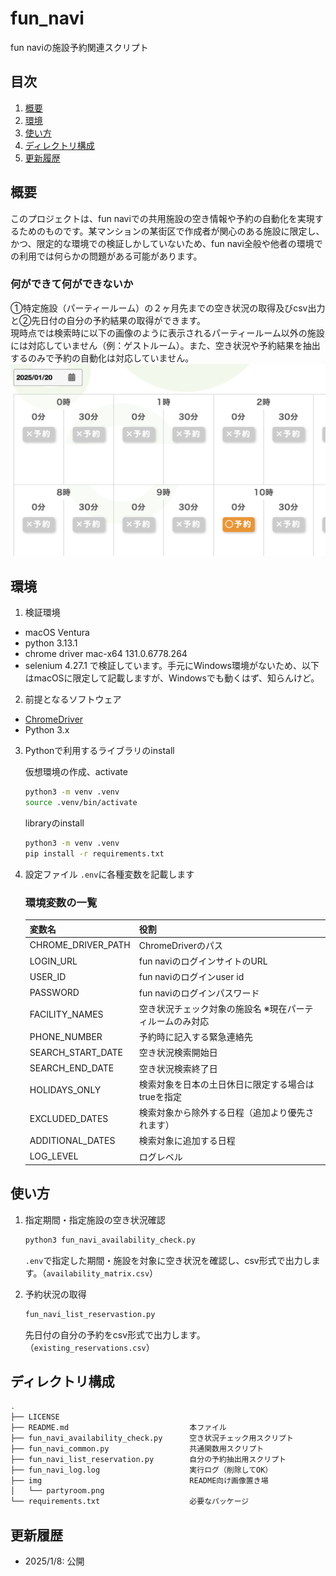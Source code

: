# fun_navi
fun naviの施設予約関連スクリプト

## 目次

1. [概要](#概要)
2. [環境](#環境)
3. [使い方](#使い方)
4. [ディレクトリ構成](#ディレクトリ構成)
5. [更新履歴](#更新履歴)

## 概要

このプロジェクトは、fun naviでの共用施設の空き情報や予約の自動化を実現するためのものです。某マンションの某街区で作成者が関心のある施設に限定し、かつ、限定的な環境での検証しかしていないため、fun navi全般や他者の環境での利用では何らかの問題がある可能があります。

### 何ができて何ができないか

①特定施設（パーティールーム）の２ヶ月先までの空き状況の取得及びcsv出力と②先日付の自分の予約結果の取得ができます。  
現時点では検索時に以下の画像のように表示されるパーティールーム以外の施設には対応していません（例：ゲストルーム）。また、空き状況や予約結果を抽出するのみで予約の自動化は対応していません。
![パーティールームの場合](./img/partyroom.png "パーティールームの場合")

## 環境
1. 検証環境  
- macOS Ventura
- python 3.13.1
- chrome driver mac-x64 131.0.6778.264
- selenium 4.27.1
で検証しています。手元にWindows環境がないため、以下はmacOSに限定して記載しますが、Windowsでも動くはず、知らんけど。

2. 前提となるソフトウェア
- <a href="https://developer.chrome.com/docs/chromedriver?hl=ja">ChromeDriver</a>
- Python 3.x


3. Pythonで利用するライブラリのinstall  

    仮想環境の作成、activate
    ```bash
    python3 -m venv .venv
    source .venv/bin/activate
    ```
    libraryのinstall
    ```bash
    python3 -m venv .venv
    pip install -r requirements.txt
    ```

4. 設定ファイル
`.env`に各種変数を記載します

    ### 環境変数の一覧

    | 変数名                 | 役割                                      |
    | ---------------------- | ----------------------------------------- |
    | CHROME_DRIVER_PATH    | ChromeDriverのパス |
    | LOGIN_URL         | fun naviのログインサイトのURL   |
    | USER_ID             | fun naviのログインuser id         |
    | PASSWORD         | fun naviのログインパスワード      |
    | FACILITY_NAMES             | 空き状況チェック対象の施設名 ※現在パーティルームのみ対応        |
    | PHONE_NUMBER             | 予約時に記入する緊急連絡先      |
    | SEARCH_START_DATE             | 空き状況検索開始日                |
    | SEARCH_END_DATE          | 空き状況検索終了日              |
    | HOLIDAYS_ONLY                  | 検索対象を日本の土日休日に限定する場合はtrueを指定                  |
    | EXCLUDED_DATES                  | 検索対象から除外する日程（追加より優先されます）                  |
    | ADDITIONAL_DATES                  | 検索対象に追加する日程                  |
    | LOG_LEVEL        | ログレベル                   |

## 使い方

1. 指定期間・指定施設の空き状況確認
    ```bash
    python3 fun_navi_availability_check.py
    ```
    `.env`で指定した期間・施設を対象に空き状況を確認し、csv形式で出力します。（`availability_matrix.csv`）

2. 予約状況の取得
    ```bash
    fun_navi_list_reservastion.py
    ```
    先日付の自分の予約をcsv形式で出力します。（`existing_reservations.csv`）

## ディレクトリ構成

```bash
.
├── LICENSE
├── README.md                           本ファイル
├── fun_navi_availability_check.py      空き状況チェック用スクリプト
├── fun_navi_common.py                  共通関数用スクリプト
├── fun_navi_list_reservation.py        自分の予約抽出用スクリプト
├── fun_navi_log.log                    実行ログ（削除してOK）
├── img                                 README向け画像置き場
│   └── partyroom.png                   
└── requirements.txt                    必要なパッケージ
```

## 更新履歴

* 2025/1/8: 公開

